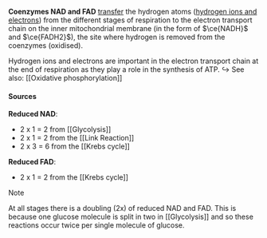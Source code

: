 **Coenzymes NAD and FAD** <u>transfer</u> the hydrogen atoms (<u>hydrogen ions and electrons</u>) from the different stages of respiration to the electron transport chain on the inner mitochondrial membrane (in the form of $\ce{NADH}$ and $\ce{FADH2}$), the site where hydrogen is removed from the coenzymes (oxidised).

Hydrogen ions and electrons are important in the electron transport chain at the end of respiration as they play a role in the synthesis of ATP.
↪️ See also: [[Oxidative phosphorylation]]

#### Sources
**Reduced NAD**:
- 2 x 1 = 2 from [[Glycolysis]]
- 2 x 1 = 2 from the [[Link Reaction]]
- 2 x 3 = 6 from the [[Krebs cycle]]

**Reduced FAD**:
- 2 x 1 = 2 from the [[Krebs cycle]]

> [!note]
> At all stages there is a doubling (2x) of reduced NAD and FAD. This is because one glucose molecule is split in two in [[Glycolysis]] and so these reactions occur twice per single molecule of glucose.


